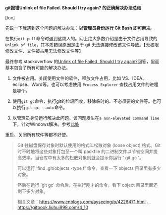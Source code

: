 **git报错Unlink of file Failed. Should I try again? 的正确解决办法总结**

[toc]

先说一下我遇到这个问题的解决办法：**以管理员身份运行 Git Bash 即可解决**。

在执行`git pull`命令时遇到这烦人的。网上绝大多数介绍是由于文件占用导致的`Unlink of file`，其本质错误原因是由于 git 无法连接修改该文件导致。【无权限修改文件、文件被占用无法修改文件等】

最终参考 stackoverflow 的[Unlink of file Failed. Should I try again?](https://stackoverflow.com/questions/4389833/unlink-of-file-failed-should-i-try-again)回答，里面基本包含了所有可能的解决办法。

1. 文件被占用。关闭使用文件的软件，释放文件占用，比如 VS、IDEA、eclipse、Word等。也可以考虑使用 `Process Explorer` 查找占用文件的进程是哪个。

2. 使用`git gc`命令，执行git的垃圾回收，移除临时的、不必须要的文件等。也可以执行`git gc --auto`命令。

3. 以管理员身份运行解决此问题。该问题发生在`a non-elevated command line`下，针对Windows解决。参考[此处](https://stackoverflow.com/a/12280076/184176)

重启、关闭所有软件等都不好使。

> Git 往磁盘保存对象时默认使用的格式叫松散对象 (loose object) 格式。Git 时不时地将这些对象打包至一个叫 packfile 的二进制文件以节省空间并提高效率。当仓库中有太多的松散对象则就会提示你运行 ' git gc '。
> 
> 可以运行 'find .git/objects -type f' 命令，查看一下 objects 目录里有多少对象。
> 
> 然后在运行 'git gc' 命令后，在执行刚才的命令，看下 object 目录里面还剩下多少对象。
> 
> 相关文章：https://www.cnblogs.com/ayseeing/p/4226471.html 、  https://gitbook.liuhui998.com/4_10